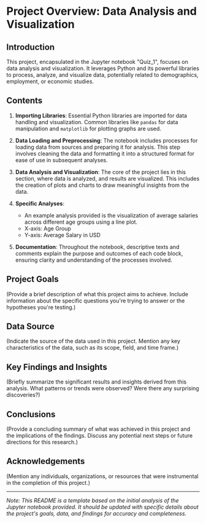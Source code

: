 # Project Overview: Data Analysis and Visualization

## Introduction
This project, encapsulated in the Jupyter notebook "Quiz_1", focuses on data analysis and visualization. It leverages Python and its powerful libraries to process, analyze, and visualize data, potentially related to demographics, employment, or economic studies.

## Contents
1. **Importing Libraries**: Essential Python libraries are imported for data handling and visualization. Common libraries like `pandas` for data manipulation and `matplotlib` for plotting graphs are used.

2. **Data Loading and Preprocessing**: The notebook includes processes for loading data from sources and preparing it for analysis. This step involves cleaning the data and formatting it into a structured format for ease of use in subsequent analyses.

3. **Data Analysis and Visualization**: The core of the project lies in this section, where data is analyzed, and results are visualized. This includes the creation of plots and charts to draw meaningful insights from the data.

4. **Specific Analyses**: 
    - An example analysis provided is the visualization of average salaries across different age groups using a line plot. 
    - X-axis: Age Group 
    - Y-axis: Average Salary in USD 

5. **Documentation**: Throughout the notebook, descriptive texts and comments explain the purpose and outcomes of each code block, ensuring clarity and understanding of the processes involved.

## Project Goals
(Provide a brief description of what this project aims to achieve. Include information about the specific questions you're trying to answer or the hypotheses you're testing.)

## Data Source
(Indicate the source of the data used in this project. Mention any key characteristics of the data, such as its scope, field, and time frame.)

## Key Findings and Insights
(Briefly summarize the significant results and insights derived from this analysis. What patterns or trends were observed? Were there any surprising discoveries?)

## Conclusions
(Provide a concluding summary of what was achieved in this project and the implications of the findings. Discuss any potential next steps or future directions for this research.)

## Acknowledgements
(Mention any individuals, organizations, or resources that were instrumental in the completion of this project.)

---
*Note: This README is a template based on the initial analysis of the Jupyter notebook provided. It should be updated with specific details about the project's goals, data, and findings for accuracy and completeness.*
